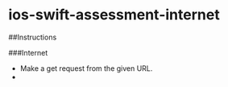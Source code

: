 # ios-swift-assessment-internet


##Instructions

###Internet
* Make a get request from the given URL.
* 